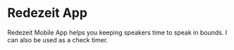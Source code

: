 # Redezeit App

Redezeit Mobile App helps you keeping speakers time to speak in bounds. I can also be used as a check timer.

